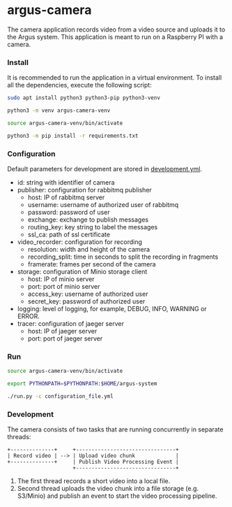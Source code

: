 # argus-camera

The camera application records video from a video source and uploads it to the Argus system.
This application is meant to run on a Raspberry PI with a camera.

### Install

It is recommended to run the application in a virtual environment.
To install all the dependencies, execute the following script: 

```bash
sudo apt install python3 python3-pip python3-venv

python3 -m venv argus-camera-venv

source argus-camera-venv/bin/activate

python3 -m pip install -r requirements.txt
```

### Configuration

Default parameters for development are stored in [development.yml](development.yml).

- id: string with identifier of camera
- publisher: configuration for rabbitmq publisher
  - host: IP of rabbitmq server
  - username: username of authorized user of rabbitmq
  - password: password of user
  - exchange: exchange to publish messages
  - routing_key: key string to label the messages
  - ssl_ca: path of ssl certificate
- video_recorder: configuration for recording
  - resolution: width and height of the camera
  - recording_split: time in seconds to split the recording in fragments
  - framerate: frames per second of the camera
- storage: configuration of Minio storage client
  - host: IP of minio server
  - port: port of minio server
  - access_key: username of authorized user
  - secret_key: password of authorized user
- logging: level of logging, for example, DEBUG, INFO, WARNING or ERROR.
- tracer: configuration of jaeger server
  - host: IP of jaeger server
  - port: port of jaeger server

### Run

```bash
source argus-camera-venv/bin/activate

export PYTHONPATH=$PYTHONPATH:$HOME/argus-system

./run.py -c configuration_file.yml
```

### Development

The camera consists of two tasks that are running concurrently in separate threads:

```
+--------------+     +--------------------------------+
| Record video | --> | Upload video chunk             |
+--------------+     | Publish Video Processing Event |
                     +--------------------------------+
```

1) The first thread records a short video into a local file.
2) Second thread uploads the video chunk into a file storage (e.g. S3/Minio) and publish an event to start 
the video processing pipeline.